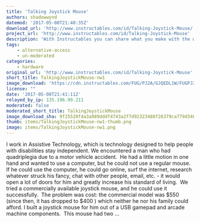 ```yaml
---
title: 'Talking Joystick Mouse'
authors: shadowwynd
datemod: '2017-05-08T21:40:35Z'
download_url: 'http://www.instructables.com/id/Talking-Joystick-Mouse/'
project_url: 'http://www.instructables.com/id/Talking-Joystick-Mouse'
description: 'With Instructables you can share what you make with the world, and tap into an ever-growing community of creative experts.'
tags:
    - alternative-access
    - un-moderated
categories:
    - hardware
original_url: 'http://www.instructables.com/id/Talking-Joystick-Mouse'
short_title: TalkingJoystickMouse-nw1
image_download: 'https://cdn.instructables.com/FUG/PJ2A/GJQEDL1W/FUGPJ2AGJQEDL1W.MEDIUM.jpg?width=614'
license: ""
date: '2017-05-08T21:41:11Z'
relayed_by_ip: 135.196.99.211
moderated: false
moderated_short_title: TalkingJoystickMouse
image_download_sha: 9f25520f4a3a989dddf4743a2f7d92323488f26379ca779d3464d3298e5a8ed3
thumb: items/TalkingJoystickMouse-nw1-thumb.png
image: items/TalkingJoystickMouse-nw1.png
---
```

I work in Assistive Technology, which is technology designed to help people with disabilities stay independent. We encountered a man who had quadriplegia due to a motor vehicle accident.  He had a little motion in one hand and wanted to use a computer, but he could not use a regular mouse.  If he could use the computer, he could go online, surf the internet, research whatever struck his fancy, chat with other people, email, etc. - it would open a lot of doors for him and greatly increase his standard of living.  We tried a commercially available joystick mouse, and he could use it successfully.  The problem was cost: the commercial model was $550 (since then, it has dropped to $400 ) which neither he nor his family could afford. I built a joystick mouse for him out of a USB gamepad and arcade machine components.  This mouse had two ...